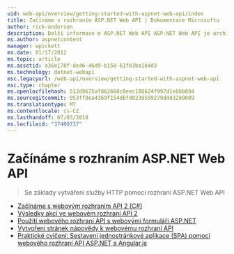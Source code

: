 ```yaml
---
uid: web-api/overview/getting-started-with-aspnet-web-api/index
title: Začínáme s rozhraním ASP.NET Web API | Dokumentace Microsoftu
author: rick-anderson
description: Další informace o ASP.NET Web API ASP.NET Web API je architektura, která usnadňuje sestavování služeb HTTP, které jsou poskytovány širokému spektru klientů, včetně prohlížečů...
ms.author: aspnetcontent
manager: wpickett
ms.date: 01/17/2012
ms.topic: article
ms.assetid: a36e178f-de46-46d9-b150-61fb3ba1b4d3
ms.technology: dotnet-webapi
msc.legacyurl: /web-api/overview/getting-started-with-aspnet-web-api
msc.type: chapter
ms.openlocfilehash: 512d9675af862660c8eec188624f997d1e8bb894
ms.sourcegitcommit: 953ff9ea4369f154d6fd0239599279ddd3280009
ms.translationtype: MT
ms.contentlocale: cs-CZ
ms.lasthandoff: 07/03/2018
ms.locfileid: "37400737"
---
```

<a name="getting-started-with-aspnet-web-api"></a>Začínáme s rozhraním ASP.NET Web API
====================
> Se základy vytváření služby HTTP pomocí rozhraní ASP.NET Web API


- [Začínáme s webovým rozhraním API 2 (C#)](tutorial-your-first-web-api.md)
- [Výsledky akcí ve webovém rozhraní API 2](action-results.md)
- [Použití webového rozhraní API s webovými formuláři ASP.NET](using-web-api-with-aspnet-web-forms.md)
- [Vytvoření stránek nápovědy k webovému rozhraní API](creating-api-help-pages.md)
- [Praktické cvičení: Sestavení jednostránkové aplikace (SPA) pomocí webového rozhraní API ASP.NET a Angular.js](build-a-single-page-application-spa-with-aspnet-web-api-and-angularjs.md)
